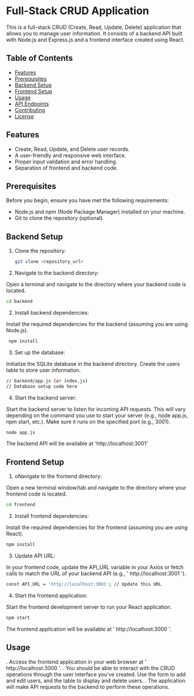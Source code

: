 # Full-Stack CRUD Application

This is a full-stack CRUD (Create, Read, Update, Delete) application that allows you to manage user information. It consists of a backend API built with Node.js and Express.js and a frontend interface created using React.

## Table of Contents

- [Features](#features)
- [Prerequisites](#prerequisites)
- [Backend Setup](#backend-setup)
- [Frontend Setup](#frontend-setup)
- [Usage](#usage)
- [API Endpoints](#api-endpoints)
- [Contributing](#contributing)
- [License](#license)

## Features

- Create, Read, Update, and Delete user records.
- A user-friendly and responsive web interface.
- Proper input validation and error handling.
- Separation of frontend and backend code.

## Prerequisites

Before you begin, ensure you have met the following requirements:

- Node.js and npm (Node Package Manager) installed on your machine.
- Git to clone the repository (optional).

## Backend Setup

1. Clone the repository:

   ```bash
   git clone <repository_url>

1. Navigate to the backend directory:

Open a terminal and navigate to the directory where your backend code is located.

```bash
cd backend

```
2. Install backend dependencies:

Install the required dependencies for the backend (assuming you are using Node.js).

```bash
 npm install

```
3. Set up the database:

Initialize the SQLite database in the backend directory.
Create the users table to store user information.

```bash
// backend/app.js (or index.js)
// Database setup code here

```
4. Start the backend server:

Start the backend server to listen for incoming API requests. This will vary depending on the command you use to start your server (e.g., node app.js, npm start, etc.). Make sure it runs on the specified port (e.g., 3001).

```bash
node app.js

```
The backend API will be available at 'http://localhost:3001'


## Frontend Setup
1. oNavigate to the frontend directory:

Open a new terminal window/tab and navigate to the directory where your frontend code is located.

```bash
cd frontend

```
2. Install frontend dependencies:

Install the required dependencies for the frontend (assuming you are using React).

```bash
npm install

```
3. Update API URL:

In your frontend code, update the API_URL variable in your Axios or fetch calls to match the URL of your backend API (e.g., ' http://localhost:3001 ').

```bash
const API_URL = 'http://localhost:3001'; // Update this URL

```
4. Start the frontend application:

Start the frontend development server to run your React application.

```bash
npm start

```
The frontend application will be available at ' http://localhost:3000 '.

## Usage

 . Access the frontend application in your web browser at ' http://localhost:3000 '.
 . You should be able to interact with the CRUD operations through the user interface you've created. Use the form to add and edit 
    users, and the table to display and delete users.
 . The application will make API requests to the backend to perform these operations.






















